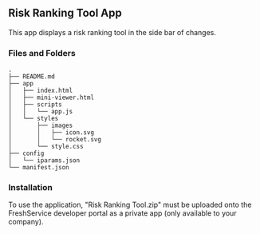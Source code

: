 ## Risk Ranking Tool App

This app displays a risk ranking tool in the side bar of changes.

### Files and Folders
    .
    ├── README.md                     
    ├── app                           
    │   ├── index.html    
    │   ├── mini-viewer.html  
    │   ├── scripts                   
    │   │   └── app.js
    │   └── styles                    
    │       ├── images                
    │       │   ├── icon.svg
    │       │   └── rocket.svg
    │       └── style.css
    ├── config                        
    │   └── iparams.json
    └── manifest.json                

### Installation
To use the application, "Risk Ranking Tool.zip" must be uploaded onto the FreshService developer portal as a private app (only available to your company).
